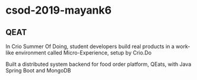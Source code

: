 # csod-2019-mayank6


## QEAT

In Crio Summer Of Doing, student developers build real products in a work-like environment called Micro-Experience, setup by Crio.Do

Built a distributed system backend for food order platform, QEats, with Java Spring Boot and MongoDB
